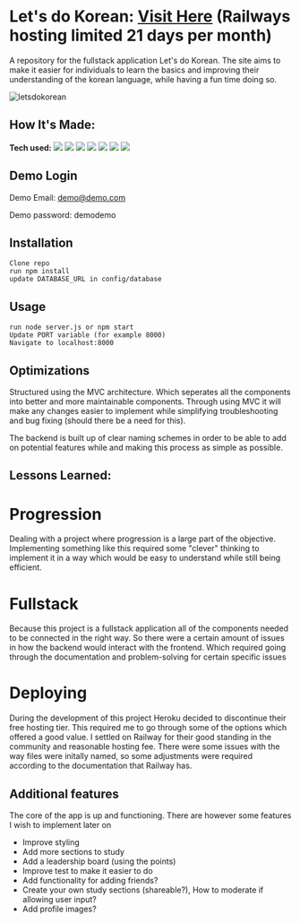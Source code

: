 # Let's do Korean: <a target="_blank" href="https://let-s-do-korean-production.up.railway.app/">Visit Here</a> (Railways hosting limited 21 days per month)

A repository for the fullstack application Let's do Korean. The site aims to make it easier for individuals to learn the basics and improving their understanding of the korean language, while having a fun time doing so.

![letsdokorean](https://user-images.githubusercontent.com/94518833/197002200-e0e1ef01-76e2-490a-a236-a3f7579b8b79.gif)

## How It's Made:

**Tech used:** 
<img src="https://img.shields.io/static/v1?label=|&message=NODE.JS&color=3c7f5d&style=plastic&logo=node.js"/>
<img src="https://img.shields.io/static/v1?label=|&message=JAVASCRIPT&color=3c7f5d&style=plastic&logo=javascript"/>
<img src="https://img.shields.io/static/v1?label=|&message=CSS&color=orange&style=plastic&logo=css3"/>
<img src="https://img.shields.io/static/v1?label=|&message=BOOTSTRAP&color=purple&style=plastic&logo=bootstrap"/>
<img src="https://img.shields.io/static/v1?label=|&message=EXPRESS&color=black&style=plastic&logo=express"/>
<img src="https://img.shields.io/static/v1?label=|&message=MONGODB&color=green&style=plastic&logo=mongodb"/>
<img src="https://img.shields.io/static/v1?label=|&message=RAILWAY&color=white&style=plastic&logo=railway"/>

## Demo Login

Demo Email: demo@demo.com

Demo password: demodemo

## Installation

    Clone repo
    run npm install
    update DATABASE_URL in config/database

## Usage

    run node server.js or npm start
    Update PORT variable (for example 8000)
    Navigate to localhost:8000


## Optimizations

Structured using the MVC architecture. Which seperates all the components into better and more maintainable components. Through using MVC it will make any changes easier to implement while simplifying troubleshooting and bug fixing (should there be a need for this).

The backend is built up of clear naming schemes in order to be able to add on potential features while and making this process as simple as possible.

## Lessons Learned:

# Progression
Dealing with a project where progression is a large part of the objective. Implementing something like this required some "clever" thinking to implement it in a way which would be easy to understand while still being efficient.

# Fullstack
Because this project is a fullstack application all of the components needed to be connected in the right way. So there were a certain amount of issues in how the backend would interact with the frontend. Which required going through the documentation and problem-solving for certain specific issues 

# Deploying
During the development of this project Heroku decided to discontinue their free hosting tier. This required me to go through some of the options which offered a good value. I settled on Railway for their good standing in the community and reasonable hosting fee. There were some issues with the way files were initally named, so some adjustments were required according to the documentation that Railway has.

<!-- Easiest way to redeploy is by changing something in github and then it will automatically redeploy -->

## Additional features

The core of the app is up and functioning. There are however some features I wish to implement later on
<ul>
  <li>Improve styling</li>
  <li>Add more sections to study</li>
  <li>Add a leadership board (using the points)</li>
  <li>Improve test to make it easier to do</li>
  <li>Add functionality for adding friends?</li>
  <li>Create your own study sections (shareable?), How to moderate if allowing user input?</li>
  <li>Add profile images?</li>
</ul>
